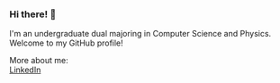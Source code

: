 ### Hi there! 👋

<!--
**nikhilkmr300/nikhilkmr300** is a ✨ _special_ ✨ repository because its `README.md` (this file) appears on your GitHub profile.

Here are some ideas to get you started:

- 🔭 I’m currently working on ...
- 🌱 I’m currently learning ...
- 👯 I’m looking to collaborate on ...
- 🤔 I’m looking for help with ...
- 💬 Ask me about ...
- 📫 How to reach me: ...
- 😄 Pronouns: ...
- ⚡ Fun fact: ...
-->

I'm an undergraduate dual majoring in Computer Science and Physics. Welcome to my GitHub profile!

More about me:  
[LinkedIn](https://www.linkedin.com/in/nikhil-kumar-profile/)
